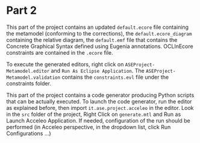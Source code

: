 # Part 2
This part of the project contains an updated `default.ecore` file containing the metamodel (conforming to the corrections), the `default.ecore_diagram` containing the relative diagram, the `default.emf` file that contains the Concrete Graphical Syntax defined using Eugenia annotations. OCLInEcore constraints are contained in the `.ecore` file.

To execute the generated editors, right click on `ASEProject-Metamodel.editor` and `Run As Eclipse Application`. The `ASEProject-Metamodel.validation` contains the `constraints.evl` file under the constraints folder.

This part of the project contains a code generator producing Python scripts that can be actually executed. To launch the code generator, run the editor as explained before, then import `it.ase.project.acceleo` in the editor. Look in the `src` folder of the project, Right Click on `generate.mtl` and Run as Launch Acceleo Application. If needed, configuration of the run should be performed (in Acceleo perspective, in the dropdown list, click Run Configurations ...)
